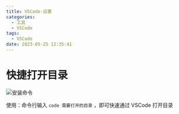 ```yaml
---
title: VSCode-设置
categories:
  - 工具
  - VSCode
tags:
  - VSCode
date: 2023-05-25 12:35:41
---
```


# 快捷打开目录

![安装命令](http://cdn.myshenle.top/images/202305262206759.png)

使用：命令行输入 `code 需要打开的目录` ，即可快速通过 VSCode 打开目录
